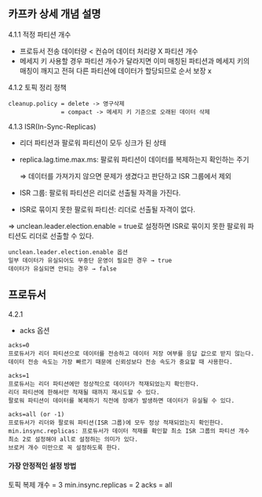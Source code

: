 ## 카프카 상세 개념 설명

4.1.1 적정 파티션 개수 
- 프로듀서 전송 데이터량 < 컨슈머 데이터 처리량 X 파티션 개수
- 메세지 키 사용할 경우 파티션 개수가 달라지면 이미 매칭된 파티션과 메세지 키의 매칭이 깨지고 전혀 다른 파티션에 데이터가 할당되므로 순서 보장 x 
  
4.1.2 토픽 정리 정책
```
cleanup.policy = delete -> 영구삭제 
               = compact -> 메세지 키 기준으로 오래된 데이터 삭제 
```

4.1.3 ISR(In-Sync-Replicas)
- 리더 파티션과 팔로워 파티션이 모두 싱크가 된 상태
- replica.lag.time.max.ms: 팔로워 파티션이 데이터를 복제하는지 확인하는 주기

  ⇒ 데이터를 가져가지 않으면 문제가 생겼다고 판단하고 ISR 그룹에서 제외

 
- ISR 그룹: 팔로워 파티션은 리더로 선출될 자격을 가진다.
- ISR로 묶이지 못한 팔로워 파티션: 리더로 선출될 자격이 없다.

⇒ unclean.leader.election.enable = true로 설정하면 ISR로 묶이지 못한 팔로워 파티션도 리더로 선출할 수 있다.

 
```
unclean.leader.election.enable 옵션
일부 데이터가 유실되어도 무중단 운영이 필요한 경우 → true
데이터가 유실되면 안되는 경우 → false
```
 

## 프로듀서 
4.2.1
- acks 옵션
```
acks=0
프로듀서가 리더 파티션으로 데이터를 전송하고 데이터 저장 여부를 응답 값으로 받지 않는다.
데이터 전송 속도는 가장 빠르기 때문에 신뢰성보다 전송 속도가 중요할 때 사용한다.
 ```
```
acks=1
프로듀서는 리더 파티션에만 정상적으로 데이터가 적재되었는지 확인한다.
리더 파티션에 한해서만 적재될 때까지 재시도할 수 있다.
팔로워 파티션이 데이터를 복제하기 직전에 장애가 발생하면 데이터가 유실될 수 있다.
```
```
acks=all (or -1)
프로듀서가 리더와 팔로워 파티션(ISR 그룹)에 모두 정상 적재되었는지 확인한다.
min.insync.replicas: 프로듀서가 데이터 적재를 확인할 최소 ISR 그룹의 파티션 개수
최소 2로 설정해야 all로 설정하는 의미가 있다.
브로커 개수 미만으로 꼭 설정하도록 한다.
 ```
####  가장 안정적인 설정 방법
토픽 복제 개수 = 3
min.insync.replicas = 2
acks = all
